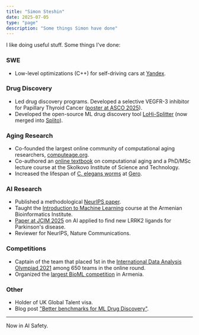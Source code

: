 ```yaml
---
title: "Simon Steshin"
date: 2025-07-05
type: "page"
description: "Some things Simon have done"
---
```


I like doing useful stuff. Some things I've done:

### SWE

- Low-level optimizations (C++) for self-driving cars at [Yandex](https://en.wikipedia.org/wiki/Yandex_self-driving_car).

### Drug Discovery

- Led drug discovery programs. Developed a selective VEGFR-3 inhibitor for Papillary Thyroid Cancer ([poster at ASCO 2025](https://ascopubs.org/doi/abs/10.1200/JCO.2025.43.16_suppl.3104)).
- Developed the open-source ML drug discovery tool [LoHi-Splitter](https://github.com/SteshinSS/lohi_splitter) (now merged into [Splito](https://splito-docs.datamol.io/stable/)).

### Aging Research

- Co-founded the largest online community of computational aging researchers, [computeage.org](https://computage.org/).
- Co-authored an [online textbook](https://computationalaginglab.github.io/computational_aging_course/intro.html) on computational aging and a PhD/MSc lecture course at the Skolkovo Institute of Science and Technology.
- Increased the lifespan of [C. elegans worms](https://en.wikipedia.org/wiki/Caenorhabditis_elegans) at [Gero](http://gero.ai/).

### AI Research

- Published a methodological [NeurIPS paper](https://proceedings.neurips.cc/paper_files/paper/2023/hash/cb82f1f97ad0ca1d92df852a44a3bd73-Abstract-Datasets_and_Benchmarks.html).
- Taught the [Introduction to Machine Learning](https://www.abi.am/training/introduction-to-machine-learning) course at the Armenian Bioinformatics Institute.
- [Paper at JCIM 2025](https://pubs.acs.org/doi/10.1021/acs.jcim.5c00743) on AI applied to find new LRRK2 ligands for Parkinson's disease.
- Reviewer for NeurIPS, Nature Communications.

### Competitions

- Captain of the team that placed 1st in the [International Data Analysis Olympiad 2021](https://idao.world/) among 650 teams in the online round.
- Organized the [largest BioML competition](https://newsroom.aua.am/2024/10/24/aua-armenias-largest-bioml-hackathon/) in Armenia.

### Other

- Holder of UK Global Talent visa.
- Blog post ["Better benchmarks for ML Drug Discovery"](https://portal.valencelabs.com/blogs/post/better-benchmarks-for-ml-drug-discovery-dMSYmfwHOgoaNhy).
___

Now in AI Safety.
